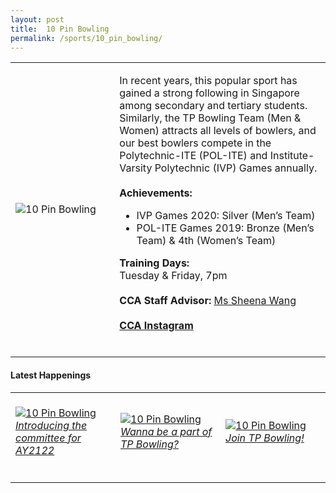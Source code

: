 ```yaml
---
layout: post
title:  10 Pin Bowling
permalink: /sports/10_pin_bowling/
---
```


<table>
    <tr>
        <td style="width:33%"><image src="/images/CCA_10-pin-bowling.jpg" style="display:block;margin-left:auto;margin-right:auto;" alt="10 Pin Bowling"></image></td>
        <td>
            <p>
                In recent years, this popular sport has gained a strong following in Singapore among secondary and tertiary students. Similarly, the TP Bowling Team (Men & Women) attracts all levels of bowlers, and our best bowlers compete in the Polytechnic-ITE (POL-ITE) and Institute-Varsity Polytechnic (IVP) Games annually.<br>
                <br>
                <b>Achievements:</b><br>
                <ul>
                    <li>IVP Games 2020: Silver (Men’s Team)</li>
                    <li>POL-ITE Games 2019: Bronze (Men’s Team) & 4th (Women’s Team)</li>
                </ul>
             </p>
            <p>
                <b>Training Days:</b><br>
                Tuesday & Friday, 7pm<br>
                <br>
                <b>CCA Staff Advisor:</b> <a href="mailto:hengnuan@tp.edu.sg">Ms Sheena Wang</a><br>
                <br>
                <a href="https://www.instagram.com/tp.bowling/"><b>CCA Instagram</b></a><br>
                <br>
            </p>
        </td>
    </tr>
</table>

#### Latest Happenings

<table>
    <tr>
        <td style="width:33%"><br>
            <a href="https://www.instagram.com/p/CN1Vv_OnpIF/">
                <image src="/images/CCA-10pin-ig4.png" style="display:block;margin-left:auto;margin-right:auto;" alt="10 Pin Bowling">
                <h6 style="margin-top:0%">Introducing the committee for AY2122</h6>
                </image>
            </a>
        </td>
        <td style="width:33%"><br>
            <a href="https://www.instagram.com/p/COHm63CnpQE/">
                <image src="/images/CCA-10pin-ig5.png" style="display:block;margin-left:auto;margin-right:auto;" alt="10 Pin Bowling">
                <h6 style="margin-top:0%">Wanna be a part of TP Bowling?</h6>
                </image>
            </a>
        </td>
        <td style="width:33%"><br>
            <a href="https://www.instagram.com/p/CACM9-gH593/">
                <image src="/images/CCA-10-pin_bowling_IG.png" style="display:block;margin-left:auto;margin-right:auto;" alt="10 Pin Bowling">
                <h6 style="margin-top:0%">Join TP Bowling!</h6>
                </image>
            </a>
        </td>
    </tr>
</table>
